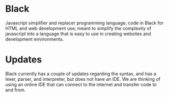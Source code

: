# Black
 Javascript simplifier and replacer programming language; code in Black for HTML and web development use; meant to simplify the complexity of javascript into a language that is easy to use in creating websites and development environments.

# Updates
Black currently has a couple of updates regarding the syntax, and has a lexer, parser, and interpreter, but does not have an IDE. 
We are thinking of using an online IDE that can connect to the internet and transfer code to and from. 
